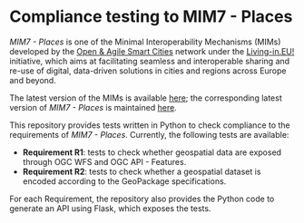 # Compliance testing to MIM7 - Places
_MIM7 - Places_ is one of the Minimal Interoperability Mechanisms (MIMs) developed by the [Open & Agile Smart Cities](https://oascities.org/) network under the [Living-in.EU!](https://living-in.eu/) initiative, which aims at facilitating seamless and interoperable sharing and re-use of digital, data-driven solutions in cities and regions across Europe and beyond.

The latest version of the MIMs is available [here](https://oasc.gitbook.io/mims-2024); the corresponding latest version of _MIM7 - Places_ is maintained [here](https://oasc.gitbook.io/mims-2024/mims/oasc-mim7-places).

This repository provides tests written in Python to check compliance to the requirements of _MIM7 - Places_. Currently, the following tests are available:

- **Requirement R1**: tests to check whether geospatial data are exposed through OGC WFS and OGC API - Features.
- **Requirement R2**: tests to check whether a geospatial dataset is encoded according to the GeoPackage specifications.

For each Requirement, the repository also provides the Python code to generate an API using Flask, which exposes the tests.
